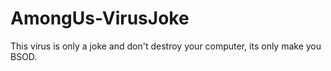 # AmongUs-VirusJoke
This virus is only a joke and don't destroy your computer, its only make you BSOD.
